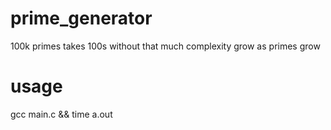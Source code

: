# prime_generator

100k primes takes 100s without that much complexity grow as primes grow

# usage

gcc main.c && time a.out

